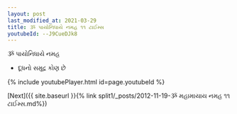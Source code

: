 ```yaml
---
layout: post
last_modified_at: 2021-03-29
title: ૐ પાયોનિધાયે નમહ ૧૧ ટાઈમ્સ
youtubeId: --J9CueDJk8
---
```

 
 
 ૐ પાયોનિધાયે નમહ  
 
 -  દૂધનો સમુદ્ર કોણ છે 
 
  
 
  
 
 
 
 
 
 


{% include youtubePlayer.html id=page.youtubeId %}
 
[Next]({{ site.baseurl }}{% link  split1/_posts/2012-11-19-ૐ મહામાયાય નમહ ૧૧ ટાઈમ્સ.md%})
 
